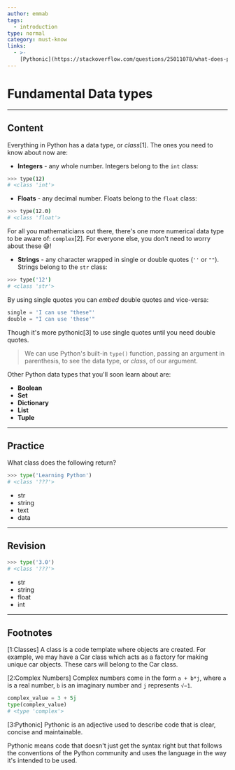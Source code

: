 ```yaml
---
author: emmab
tags:
  - introduction
type: normal
category: must-know
links:
  - >-
    [Pythonic](https://stackoverflow.com/questions/25011078/what-does-pythonic-mean){website}
---
```


# Fundamental Data types


---

## Content

Everything in Python has a data type, or *class*[1]. The ones you need to know about now are:

- **Integers** - any whole number. Integers belong to the `int` class:

```bash
>>> type(12)
# <class 'int'>
```

- **Floats** - any decimal number. Floats belong to the `float` class:

```bash
>>> type(12.0)
# <class 'float'>
```

For all you mathematicians out there, there's one more numerical data type to be aware of: `complex`[2]. For everyone else, you don't need to worry about these 😅!

- **Strings** - any character wrapped in single or double quotes (`''` or `""`). Strings belong to the `str` class:

```bash
>>> type('12')
# <class 'str'>
```

By using single quotes you can *embed* double quotes and vice-versa:

```python
single = 'I can use "these"'
double = "I can use 'these'"
```

Though it's more pythonic[3] to use single quotes until you need double quotes.

> We can use Python's built-in `type()` function, passing an argument in parenthesis, to see the data type, or *class*, of our argument.

Other Python data types that you'll soon learn about are:

- **Boolean**
- **Set**
- **Dictionary**
- **List**
- **Tuple**


---

## Practice

What class does the following return?

```python
>>> type('Learning Python')
# <class '???'>
```

- str
- string
- text
- data


---

## Revision

```python
>>> type('3.0')
# <class '???'>
```

- str
- string
- float
- int


---

## Footnotes

[1:Classes]
A class is a code template where objects are created. For example, we may have a Car class which acts as a factory for making unique car objects. These cars will belong to the Car class.

[2:Complex Numbers]
Complex numbers come in the form `a + b*j`, where `a` is a real number, `b` is an imaginary number and `j` represents `√−1`.

```python
complex_value = 3 + 5j
type(complex_value)
# <type 'complex'>
```

[3:Pythonic]
Pythonic is an adjective used to describe code that is clear, concise and maintainable.

Pythonic means code that doesn't just get the syntax right but that follows the conventions of the Python community and uses the language in the way it's intended to be used.
